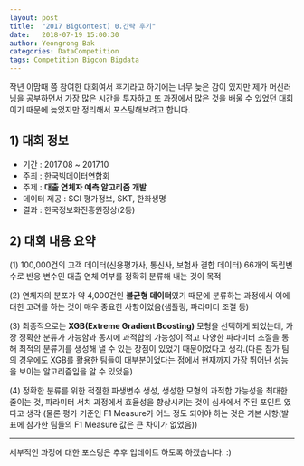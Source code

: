 ```yaml
---
layout: post
title:  "2017 BigContest) 0.간략 후기"
date:   2018-07-19 15:00:30
author: Yeongrong Bak
categories: DataCompetition
tags: Competition Bigcon Bigdata
---
```


작년 이맘때 쯤 참여한 대회여서 후기라고 하기에는 너무 늦은 감이 있지만 제가 머신러닝을 공부하면서 가장 많은 시간을 투자하고 또 과정에서 많은 것을 배울 수 있었던 대회이기 때문에 늦었지만 정리해서 포스팅해보려고 합니다.

## 1) 대회 정보

- 기간 : 2017.08 ~ 2017.10
- 주최 : 한국빅데이터연합회
- 주제 : **대출 연체자 예측 알고리즘 개발**
- 데이터 제공 : SCI 평가정보, SKT, 한화생명
- 결과 : 한국정보화진흥원장상(2등)

## 2) 대회 내용 요약

(1) 100,000건의 고객 데이터(신용평가사, 통신사, 보험사 결합 데이터) 66개의 독립변수로 반응 변수인 대출 연체 여부를 정확히 분류해 내는 것이 목적

(2) 연체자의 분포가 약 4,000건인 **불균형 데이터**였기 때문에 분류하는 과정에서 이에 대한 고려를 하는 것이 매우 중요한 사항이었음(샘플링, 파라미터 조절 등)

(3) 최종적으로는 **XGB(Extreme Gradient Boosting)** 모형을 선택하게 되었는데, 가장 정확한 분류가 가능함과 동시에 과적합의 가능성이 적고 다양한 파라미터 조절을 통해 최적의 분류기를 생성해 낼 수 있는 장점이 있었기 때문이었다고 생각.(다른 참가 팀의 경우에도 XGB를 활용한 팀들이 대부분이었다는 점에서 현재까지 가장 뛰어난 성능을 보이는 알고리즘임을 알 수 있었음)

(4) 정확한 분류를 위한 적절한 파생변수 생성, 생성한 모형의 과적합 가능성을 최대한 줄이는 것, 파라미터 서치 과정에서 효율성을 향상시키는 것이 심사에서 주된 포인트 였다고 생각 (물론 평가 기준인 F1 Measure가 어느 정도 되어야 하는 것은 기본 사항(발표에 참가한 팀들의 F1 Measure 값은 큰 차이가 없었음))

---

세부적인 과정에 대한 포스팅은 추후 업데이트 하도록 하겠습니다. :)
